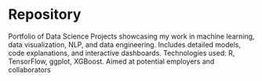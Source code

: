# Repository
Portfolio of Data Science Projects showcasing my work in machine learning, data visualization, NLP, and data engineering. Includes detailed models, code explanations, and interactive dashboards. Technologies used: R, TensorFlow, ggplot, XGBoost. Aimed at potential employers and collaborators

